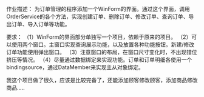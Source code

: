 作业描述：
为订单管理的程序添加一个WinForm的界面。通过这个界面，调用OrderService的各个方法，实现创建订单、删除订单、修改订单、查询订单、导出订单、导入订单等功能。

要求：
（1）WinForm的界面部分单独写一个项目，依赖于原来的项目。
（2）可以使用两个窗口。主窗口实现查询展示功能，以及放置各种功能按钮。新建/修改订单功能使用弹出窗口。
（3）注意窗口的布局，在窗口尺寸变化时，不出现错位挤压等情况。
（4）尽量通过数据绑定来实现功能。订单和订单明细各使用一个bindingsource，通过DataMember来实现主从对象绑定。




我这个项目做了很久，应该是比较完备了，还能添加顾客修改顾客，添加商品修改商品.....
